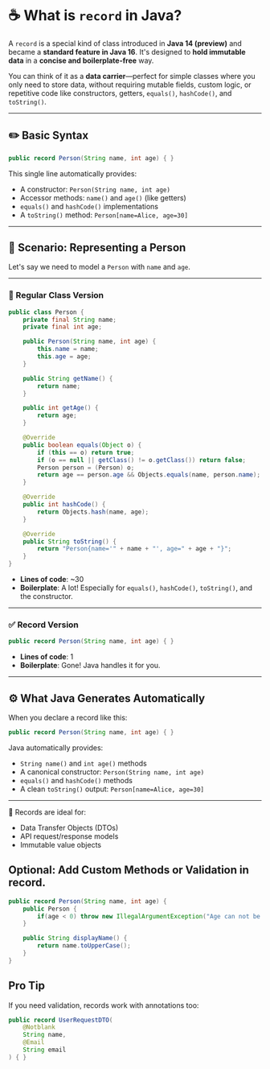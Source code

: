 # ☕ What is `record` in Java?

A `record` is a special kind of class introduced in **Java 14 (preview)** and became a **standard feature in Java 16**. It's designed to **hold immutable data** in a **concise and boilerplate-free** way.

You can think of it as a **data carrier**—perfect for simple classes where you only need to store data, without requiring mutable fields, custom logic, or repetitive code like constructors, getters, `equals()`, `hashCode()`, and `toString()`.

---

## ✏️ Basic Syntax

```java
public record Person(String name, int age) { }
```

This single line automatically provides:

- A constructor: `Person(String name, int age)`
- Accessor methods: `name()` and `age()` (like getters)
- `equals()` and `hashCode()` implementations
- A `toString()` method: `Person[name=Alice, age=30]`

---

## 🧪 Scenario: Representing a Person

Let's say we need to model a `Person` with `name` and `age`.

---

### 🔸 Regular Class Version

```java
public class Person {
    private final String name;
    private final int age;

    public Person(String name, int age) {
        this.name = name;
        this.age = age;
    }

    public String getName() {
        return name;
    }

    public int getAge() {
        return age;
    }

    @Override
    public boolean equals(Object o) {
        if (this == o) return true;
        if (o == null || getClass() != o.getClass()) return false;
        Person person = (Person) o;
        return age == person.age && Objects.equals(name, person.name);
    }

    @Override
    public int hashCode() {
        return Objects.hash(name, age);
    }

    @Override
    public String toString() {
        return "Person{name='" + name + "', age=" + age + "}";
    }
}
```

- **Lines of code**: ~30
- **Boilerplate**: A lot! Especially for `equals()`, `hashCode()`, `toString()`, and the constructor.

---

### ✅ Record Version

```java
public record Person(String name, int age) { }
```

- **Lines of code**: 1
- **Boilerplate**: Gone! Java handles it for you.

---

## ⚙️ What Java Generates Automatically

When you declare a record like this:

```java
public record Person(String name, int age) { }
```

Java automatically provides:

- `String name()` and `int age()` methods
- A canonical constructor: `Person(String name, int age)`
- `equals()` and `hashCode()` methods
- A clean `toString()` output: `Person[name=Alice, age=30]`

---

📌 Records are ideal for:

- Data Transfer Objects (DTOs)
- API request/response models
- Immutable value objects

## Optional: Add Custom Methods or Validation in record.

```java
public record Person(String name, int age) {
    public Person {
        if(age < 0) throw new IllegalArgumentException("Age can not be less than 0.");
    }

    public String displayName() {
        return name.toUpperCase();
    }
}
```

## Pro Tip
If you need validation, records work with annotations too:

```java
public record UserRequestDTO(
    @Notblank
    String name,
    @Email
    String email
) { }
```